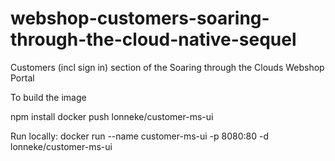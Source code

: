 # webshop-customers-soaring-through-the-cloud-native-sequel
Customers (incl sign in) section of the Soaring through the Clouds Webshop Portal

To build the image

npm install
docker push lonneke/customer-ms-ui

Run locally:
docker run --name customer-ms-ui -p 8080:80 -d  lonneke/customer-ms-ui



